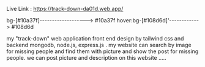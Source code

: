 Live Link : https://track-down-da01d.web.app/



bg-[#10a37f]------------------->   #10a37f
hover:bg-[#108d6d]'------------>   #108d6d




my "track-down" web application front end design by tailwind css and backend mongodb, node.js, express.js . my website can search by image for missing people and find them with picture and show the post for missing people. we can post picture and description on this website .....